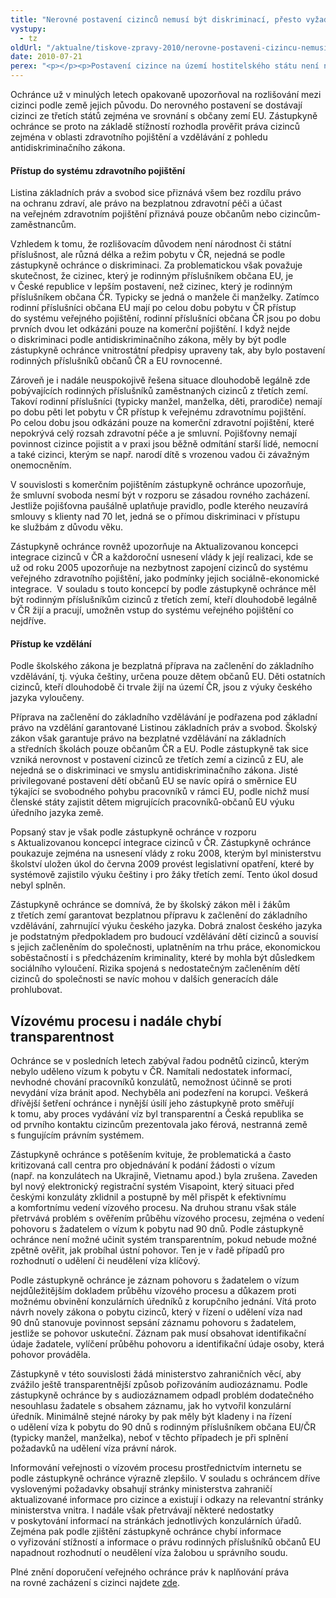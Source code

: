 ```yaml
---
title: "Nerovné postavení cizinců nemusí být diskriminací, přesto vyžaduje řešení"
vystupy:
  - tz
oldUrl: "/aktualne/tiskove-zpravy-2010/nerovne-postaveni-cizincu-nemusi-byt-diskriminaci-presto-vyzaduje-reseni"
date: 2010-07-21
perex: "<p></p><p>Postavení cizince na území hostitelského státu není nikdy zcela shodné s právním postavením občana. Z činnosti veřejného ochránce práv vyplývá, že v některých právních vztazích se cizinec, občan třetí země, dostává do nerovného postavení, ačkoli ne vždy je tato nerovnost oprávněná či opodstatněná. </p>"
---
```


<!-- imported from the old website -->

<p>Ochránce už v minulých letech opakovaně upozorňoval na rozlišování mezi cizinci podle země jejich původu. Do nerovného postavení se dostávají cizinci ze třetích států zejména ve srovnání s občany zemí EU. Zástupkyně ochránce se proto na základě stížností rozhodla prověřit práva cizinců zejména v oblasti zdravotního pojištění a vzdělávání z pohledu antidiskriminačního zákona. </p><h4>Přístup do systému zdravotního pojištění</h4><p>Listina základních práv a svobod sice přiznává všem bez rozdílu právo na ochranu zdraví, ale právo na bezplatnou zdravotní péči a účast na veřejném zdravotním pojištění přiznává pouze občanům nebo cizincům-zaměstnancům. </p><p>Vzhledem k tomu, že rozlišovacím důvodem není národnost či státní příslušnost, ale různá délka a režim pobytu v ČR, nejedná se podle zástupkyně ochránce o diskriminaci. Za problematickou však považuje skutečnost, že cizinec, který je rodinným příslušníkem občana EU, je v České republice v lepším postavení, než cizinec, který je rodinným příslušníkem občana ČR. Typicky se jedná o manžele či manželky. Zatímco rodinní příslušníci občana EU mají po celou dobu pobytu v ČR přístup do systému veřejného pojištění, rodinní příslušníci občana ČR jsou po dobu prvních dvou let odkázáni pouze na komerční pojištění. I když nejde o diskriminaci podle antidiskriminačního zákona, měly by být podle zástupkyně ochránce vnitrostátní předpisy upraveny tak, aby bylo postavení rodinných příslušníků občanů ČR a EU rovnocenné. </p><p>Zároveň je i nadále neuspokojivě řešena situace dlouhodobě legálně zde pobývajících rodinných příslušníků zaměstnaných cizinců z třetích zemí. Takoví rodinní příslušníci (typicky manžel, manželka, děti, prarodiče) nemají po dobu pěti let pobytu v ČR přístup k veřejnému zdravotnímu pojištění. Po celou dobu jsou odkázáni pouze na komerční zdravotní pojištění, které nepokrývá celý rozsah zdravotní péče a je smluvní. Pojišťovny nemají povinnost cizince pojistit a v praxi jsou běžně odmítání starší lidé, nemocní a také cizinci, kterým se např. narodí dítě s vrozenou vadou či závažným onemocněním. </p><p>V souvislosti s komerčním pojištěním zástupkyně ochránce upozorňuje, že smluvní svoboda nesmí být v rozporu se zásadou rovného zacházení. Jestliže pojišťovna paušálně uplatňuje pravidlo, podle kterého neuzavírá smlouvy s klienty nad 70 let, jedná se o přímou diskriminaci v přístupu ke službám z důvodu věku.</p><p>Zástupkyně ochránce rovněž upozorňuje na Aktualizovanou koncepci integrace cizinců v ČR a každoroční usnesení vlády k její realizaci, kde se už od roku 2005 upozorňuje na nezbytnost zapojení cizinců do systému veřejného zdravotního pojištění, jako podmínky jejich sociálně-ekonomické integrace.  V souladu s touto koncepcí by podle zástupkyně ochránce měl být rodinným příslušníkům cizinců z třetích zemí, kteří dlouhodobě legálně v ČR žijí a pracují, umožněn vstup do systému veřejného pojištění co nejdříve.</p><h4>Přístup ke vzdělání</h4><p>Podle školského zákona je bezplatná příprava na začlenění do základního vzdělávání, tj. výuka češtiny, určena pouze dětem občanů EU. Děti ostatních cizinců, kteří dlouhodobě či trvale žijí na území ČR, jsou z výuky českého jazyka vyloučeny.  </p><p>Příprava na začlenění do základního vzdělávání je podřazena pod základní právo na vzdělání garantované Listinou základních práv a svobod. Školský zákon však garantuje právo na bezplatné vzdělávání na základních a středních školách pouze občanům ČR a EU. Podle zástupkyně tak sice vzniká nerovnost v postavení cizinců ze třetích zemí a cizinců z EU, ale nejedná se o diskriminaci ve smyslu antidiskriminačního zákona. Jisté privilegované postavení dětí občanů EU se navíc opírá o směrnice EU týkající se svobodného pohybu pracovníků v rámci EU, podle nichž musí členské státy zajistit dětem migrujících pracovníků-občanů EU výuku úředního jazyka země.</p><p>Popsaný stav je však podle zástupkyně ochránce v rozporu s Aktualizovanou koncepcí integrace cizinců v ČR. Zástupkyně ochránce poukazuje zejména na usnesení vlády z roku 2008, kterým byl ministerstvu školství uložen úkol do června 2009 provést legislativní opatření, které by systémově zajistilo výuku češtiny i pro žáky třetích zemí. Tento úkol dosud nebyl splněn. </p><p>Zástupkyně ochránce se domnívá, že by školský zákon měl i žákům z třetích zemí garantovat bezplatnou přípravu k začlenění do základního vzdělávání, zahrnující výuku českého jazyka. Dobrá znalost českého jazyka je podstatným předpokladem pro budoucí vzdělávání dětí cizinců a souvisí s jejich začleněním do společnosti, uplatněním na trhu práce, ekonomickou soběstačností i s předcházením kriminality, které by mohla být důsledkem sociálního vyloučení. Rizika spojená s nedostatečným začleněním dětí cizinců do společnosti se navíc mohou v dalších generacích dále prohlubovat.</p><h2><strong>Vízovému procesu i nadále chybí transparentnost</strong></h2><p>Ochránce se v posledních letech zabýval řadou podnětů cizinců, kterým nebylo uděleno vízum k pobytu v ČR. Namítali nedostatek informací, nevhodné chování pracovníků konzulátů, nemožnost účinně se proti nevydání víza bránit apod. Nechyběla ani podezření na korupci. Veškerá dřívější šetření ochránce i nynější úsilí jeho zástupkyně proto směřují k tomu, aby proces vydávání víz byl transparentní a Česká republika se od prvního kontaktu cizincům prezentovala jako férová, nestranná země s fungujícím právním systémem.</p><p>Zástupkyně ochránce s potěšením kvituje, že problematická a často kritizovaná call centra pro objednávání k podání žádosti o vízum (např. na konzulátech na Ukrajině, Vietnamu apod.) byla zrušena. Zaveden byl nový elektronický registrační systém Visapoint, který situaci před českými konzuláty zklidnil a postupně by měl přispět k efektivnímu a komfortnímu vedení vízového procesu. Na druhou stranu však stále přetrvává problém s ověřením průběhu vízového procesu, zejména o vedení pohovoru s žadatelem o vízum k pobytu nad 90 dnů. Podle zástupkyně ochránce není možné učinit systém transparentním, pokud nebude možné zpětně ověřit, jak probíhal ústní pohovor. Ten je v řadě případů pro rozhodnutí o udělení či neudělení víza klíčový. </p><p>Podle zástupkyně ochránce je záznam pohovoru s žadatelem o vízum nejdůležitějším dokladem průběhu vízového procesu a důkazem proti možnému obvinění konzulárních úředníků z korupčního jednání. Vítá proto návrh novely zákona o pobytu cizinců, který v řízení o udělení víza nad 90 dnů stanovuje povinnost sepsání záznamu pohovoru s žadatelem, jestliže se pohovor uskuteční. Záznam pak musí obsahovat identifikační údaje žadatele, vylíčení průběhu pohovoru a identifikační údaje osoby, která pohovor prováděla. </p><p>Zástupkyně v této souvislosti žádá ministerstvo zahraničních věcí, aby zvážilo ještě transparentnější způsob pořizováním audiozáznamu. Podle zástupkyně ochránce by s audiozáznamem odpadl problém dodatečného nesouhlasu žadatele s obsahem záznamu, jak ho vytvořil konzulární úředník. Minimálně stejné nároky by pak měly být kladeny i na řízení o udělení víza k pobytu do 90 dnů s rodinným příslušníkem občana EU/ČR (typicky manžel, manželka), neboť v těchto případech je při splnění požadavků na udělení víza právní nárok.</p><p>Informování veřejnosti o vízovém procesu prostřednictvím internetu se podle zástupkyně ochránce výrazně zlepšilo. V souladu s ochráncem dříve vyslovenými požadavky obsahují stránky ministerstva zahraničí aktualizované informace pro cizince a existují i odkazy na relevantní stránky ministerstva vnitra. I nadále však přetrvávají některé nedostatky v poskytování informací na stránkách jednotlivých konzulárních úřadů. Zejména pak podle zjištění zástupkyně ochránce chybí informace o vyřizování stížností a informace o právu rodinných příslušníků občanů EU napadnout rozhodnutí o neudělení víza žalobou u správního soudu.</p><p></p><p>Plné znění doporučení veřejného ochránce práv k naplňování práva na rovné zacházení s cizinci najdete <a href="/diskriminace/doporuceni-ochrance/" target="_blank">zde</a>.</p>
